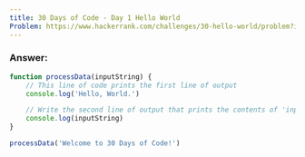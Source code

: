 ```yaml
---
title: 30 Days of Code - Day 1 Hello World
Problem: https://www.hackerrank.com/challenges/30-hello-world/problem?isFullScreen=true
---
```


### **Answer:**

```js
function processData(inputString) {
	// This line of code prints the first line of output
	console.log('Hello, World.')

	// Write the second line of output that prints the contents of 'inputString' here.
	console.log(inputString)
}

processData('Welcome to 30 Days of Code!')
```

<!-- **Explanation** -->
